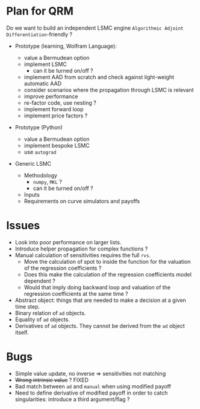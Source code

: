 

# Plan for QRM
Do we want to build an independent LSMC engine `Algorithmic Adjoint Differentiation`-friendly ?

  - Prototype (learning, Wolfram Language):

    - value a Bermudean option
    - implement LSMC
        - can it be turned on/off ?
    - implement AAD from scratch and check against light-weight automatic AAD
    - consider scenarios where the propagation through LSMC is relevant
    - improve performance
    - re-factor code, use nesting ?
    - implement forward loop
    - implement price factors ?

  - Prototype (Python)

    - value a Bermudean option
    - implement bespoke LSMC
    - use `autograd`

  - Generic LSMC

    - Methodology
        - `numpy`, `MKL` ?
        - can it be turned on/off ?
    - Inputs
    - Requirements on curve simulators and payoffs



# Issues

  - Look into poor performance on larger lists.
  - Introduce helper propagation for complex functions ?
  - Manual calculation of sensitivities requires the full `rvs`.
      - Move the calculation of spot to inside the function for the valuation of the  regression coefficients ?
      - Does this make the calculation of the regression coefficients model dependent ?
      - Would that imply doing backward loop and valuation of the regression coefficients at the same time ?
  - Abstract object: things that are needed to make a decision at a given time step.
  - Binary relation of `ad` objects.
  - Equality of `ad` objects.
  - Derivatives of `ad` objects. They cannot be derived from the `ad` object itself.


# Bugs

  - Simple value update, no inverse => sensitivities not matching
  - ~~Wrong intrinsic value~~ ? FIXED
  - Bad match between `ad` and `manual` when using modified payoff
  - Need to define derivative of modified payoff in order to catch singularities: introduce a third argument/flag ?
